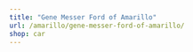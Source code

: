 ```yaml
---
title: "Gene Messer Ford of Amarillo"
url: /amarillo/gene-messer-ford-of-amarillo/
shop: car
---
```

